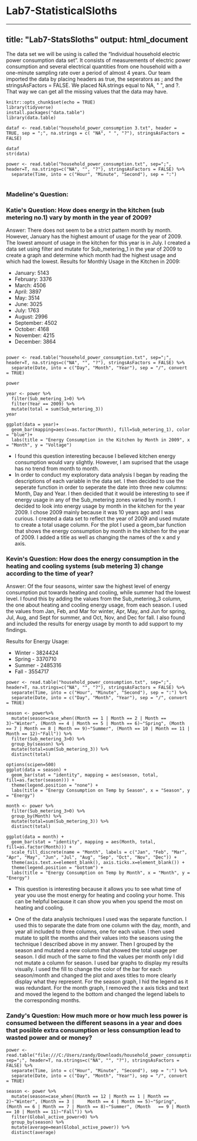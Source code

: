 # Lab7-StatisticalSloths
---
title: "Lab7-StatsSloths"
output: html_document
---

The data set we will be using is called the “Individual household electric power consumption data set”. It consists of measurements of electric power consumption and several electrical quantities from one household with a one-minute sampling rate over a period of almost 4 years. Our team imported the data by placing headers as true, the seperators as ; and the stringsAsFactors = FALSE. We placed NA.strings equal to NA, " ", and ?. That way we can get all the missing values that the data may have. 

```{r setup, include=FALSE}
knitr::opts_chunk$set(echo = TRUE)
library(tidyverse)
install.packages("data.table")
library(data.table)
```

```{r}
dataf <- read.table("household_power_consumption 3.txt", header = TRUE, sep = ";", na.strings = c( "NA", " ", "?"), stringsAsFactors = FALSE)

dataf
str(data)

power <- read.table("household_power_consumption.txt", sep=";", header=T, na.strings=c("NA", "", "?"), stringsAsFactors = FALSE) %>%
  separate(Time, into = c("Hour", "Minute", "Second"), sep = ":")


```
### Madeline's Question:
### Katie's Question: How does energy in the kitchen (sub metering no.1) vary by month in the year of 2009?
Answer: There does not seem to be a strict pattern month by month. However, January has the highest amount of usage for the year of 2009. The lowest amount of usage in the kitchen for this year is in July. I created a data set using filter and mutate for Sub_metering_1 in the year of 2009 to create a graph and determine which month had the highest usage and which had the lowest.
Results for Monthly Usage in the Kitchen in 2009:
* January: 5143
* February: 3376
* March: 4506
* April: 3897
* May: 3514
* June: 3025
* July: 1763
* August: 2996
* September: 4502
* October: 4168
* November: 4215
* December: 3864
```{r}

power <- read.table("household_power_consumption.txt", sep=";", header=T, na.strings=c("NA", "", "?"), stringsAsFactors = FALSE) %>%
  separate(Date, into = c("Day", "Month", "Year"), sep = "/", convert = TRUE)

power
```
```{r}
year <- power %>%
  filter(Sub_metering_1>0) %>%
  filter(Year == 2009) %>%
  mutate(total = sum(Sub_metering_3))
year
```
```{r}
ggplot(data = year)+
  geom_bar(mapping=aes(x=as.factor(Month), fill=Sub_metering_1), color = "blue")+
  labs(title = "Energy Consumption in the Kitchen by Month in 2009", x = "Month", y = "Voltage")
```
* I found this question interesting because I believed kitchen energy consumption would vary slightly. However, I am suprised that the usage has no trend from month to month.
* In order to conduct my exploratory data analysis I began by reading the descriptions of each variable in the data set. I then decided to use the seperate function in order to seperate the date into three new columns: Month, Day and Year. I then decided that it would be interesting to see if energy usage in any of the Sub_metering zones varied by month. I decided to look into energy usage by month in the kitchen for the year 2009. I chose 2009 mainly because it was 10 years ago and I was curious. I created a data set to reflect the year of 2009 and used mutate to create a total usage column. For the plot I used a geom_bar function that shows the energy consumption by month in the kitchen for the year of 2009. I added a title as well as changing the names of the x and y axis. 
### Kevin's Question: How does the energy consumption in the heating and cooling systems (sub metering 3) change according to the time of year?
Answer: Of the four seasons, winter saw the highest level of energy consumption put towards heating and cooling, while summer had the lowest level. I found this by adding the values from the Sub_metering_3 column, the one about heating and cooling energy usage, from each season. I used the values from Jan, Feb, and Mar for winter, Apr, May, and Jun for spring, Jul, Aug, and Sept for summer, and Oct, Nov, and Dec for fall. I also found and included the results for energy usage by month to add support to my findings.

Results for Energy Usage: 
* Winter - 3824424
* Spring - 3370710
* Summer - 2485316
* Fall - 3554717

```{r}
power <- read.table("household_power_consumption.txt", sep=";", header=T, na.strings=c("NA", "", "?"), stringsAsFactors = FALSE) %>%
  separate(Time, into = c("Hour", "Minute", "Second"), sep = ":") %>%
  separate(Date, into = c("Day", "Month", "Year"), sep = "/", convert = TRUE)
  
season <- power%>%
  mutate(season=case_when((Month == 1 | Month == 2 | Month == 3)~"Winter", (Month == 4 | Month == 5 | Month == 6)~"Spring", (Month == 7 | Month == 8 | Month == 9)~"Summer", (Month == 10 | Month == 11 | Month == 12)~"Fall")) %>%
  filter(Sub_metering_3>0) %>%
  group_by(season) %>%
  mutate(total=sum(Sub_metering_3)) %>%
  distinct(total)

options(scipen=500)
ggplot(data = season) + 
  geom_bar(stat = "identity", mapping = aes(season, total, fill=as.factor(season))) +
  theme(legend.position = "none") +
  labs(title = "Energy Consumption on Temp by Season", x = "Season", y = "Energy")

month <- power %>%
  filter(Sub_metering_3>0) %>%
  group_by(Month) %>%
  mutate(total=sum(Sub_metering_3)) %>%
  distinct(total)

ggplot(data = month) + 
  geom_bar(stat = "identity", mapping = aes(Month, total, fill=as.factor(Month))) + 
  scale_fill_discrete(name = "Month", labels = c("Jan", "Feb", "Mar", "Apr", "May", "Jun", "Jul", "Aug", "Sep", "Oct", "Nov", "Dec")) + 
  theme(axis.text.x=element_blank(), axis.ticks.x=element_blank()) + 
  theme(legend.position = "bottom") +
  labs(title = "Energy Consumption on Temp by Month", x = "Month", y = "Energy")
```
* This question is interesting because it allows you to see what time of year you use the most energy for heating and cooling your home. This can be helpful because it can show you when you spend the most on heating and cooling.

* One of the data analysis techniques I used was the separate function. I used this to separate the date from one column with the day, month, and year all included to three columns, one for each value. I then used mutate to split the months and their values into the seasons using the technique I described above in my answer. Then I grouped by the season and mutated a new column that showed the total usage per season. I did much of the same to find the values per month only I did not mutate a column for season. I used bar graphs to display my results visually. I used the fill to change the color of the bar for each season/month and changed the plot and axes titles to more clearly display what they represent. For the season graph, I hid the legend as it was redundant. For the month graph, I removed the x axis ticks and text and moved the legend to the bottom and changed the legend labels to the corresponding months.

### Zandy's Question: How much more or how much less power is consumed between the different seasons in a year and does that posiible extra consumption or less consumption lead to wasted power and or money?
```{r}
power <- read.table("file:///C:/Users/zandy/Downloads/household_power_consumption/household_power_consumption.txt", sep=";", header=T, na.strings=c("NA", "", "?"), stringsAsFactors = FALSE) %>%
  separate(Time, into = c("Hour", "Minute", "Second"), sep = ":") %>%
  separate(Date, into = c("Day", "Month", "Year"), sep = "/", convert = TRUE)
  
season <- power %>%
  mutate(season=case_when((Month == 12 | Month == 1 | Month == 2)~"Winter", (Month == 3 |     Month == 4 | Month == 5)~"Spring", (Month == 6 | Month == 7 | Month == 8)~"Summer", (Month   == 9 | Month == 10 | Month == 11)~"Fall")) %>%
  filter(Global_active_power>0) %>%
  group_by(season) %>%
  mutate(average=mean(Global_active_power)) %>%
  distinct(average)
  ```

